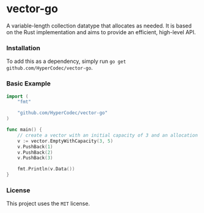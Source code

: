 # vector-go
A variable-length collection datatype that allocates as needed. It is based on the Rust implementation and aims to provide an efficient,
high-level API.

### Installation
To add this as a dependency, simply run `go get github.com/HyperCodec/vector-go`.

### Basic Example
```go
import (
	"fmt"

	"github.com/HyperCodec/vector-go"
)

func main() {
    // create a vector with an initial capacity of 3 and an allocation amount of 5.
    v := vector.EmptyWithCapacity(3, 5)
    v.PushBack(1)
    v.PushBack(2)
    v.PushBack(3)

    fmt.Println(v.Data())
}
```

### License
This project uses the `MIT` license.
